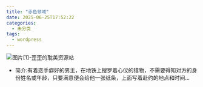 ```yaml
---
title: "赤色领域"
date: 2025-06-25T17:52:22
categories:
  - 未分类
tags:
  - wordpress
---
```


![图片[1]-歪歪的耽美资源站](/images/%e8%b5%a4%e8%89%b2%e9%a2%86%e5%9f%9f-0.jpg)

*   简介:有着恋手癖好的男主，在地铁上搜罗着心仪的猎物，不需要得知对方的身份姓名或年龄，只要满意便会给他一张纸条，上面写着赴约的地点和时间…
